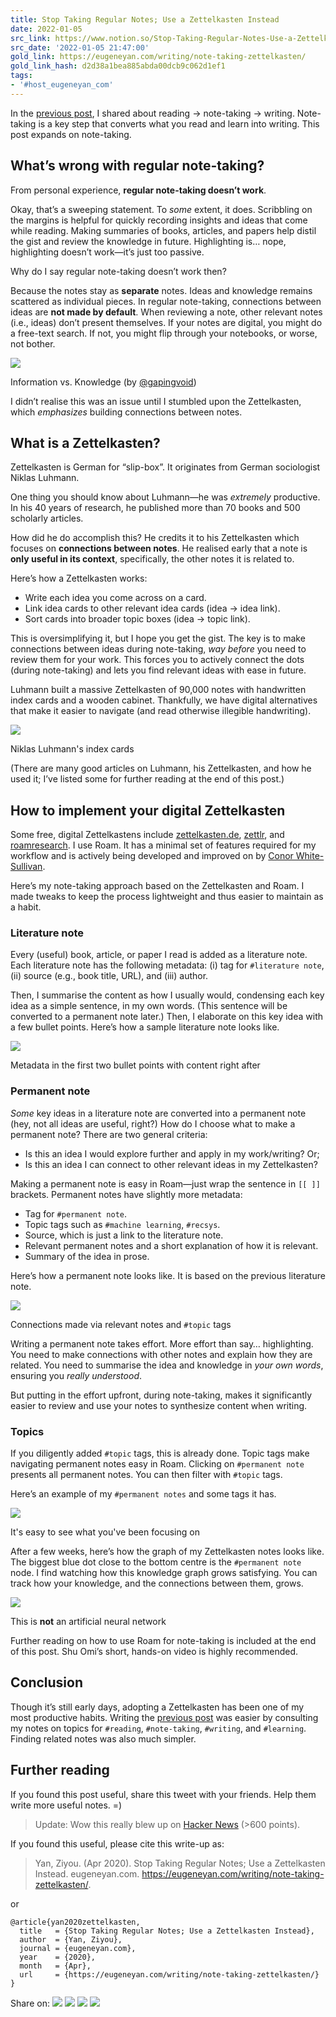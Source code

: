 ```yaml
---
title: Stop Taking Regular Notes; Use a Zettelkasten Instead
date: 2022-01-05
src_link: https://www.notion.so/Stop-Taking-Regular-Notes-Use-a-Zettelkasten-Instead-59dedf74e6f843fbb0b735a36b2aa60c
src_date: '2022-01-05 21:47:00'
gold_link: https://eugeneyan.com/writing/note-taking-zettelkasten/
gold_link_hash: d2d38a1bea885abda00dcb9c062d1ef1
tags:
- '#host_eugeneyan_com'
---
```



In the [previous post](/writing/reading-note-taking-writing/), I shared about reading -> note-taking -> writing. Note-taking is a key step that converts what you read and learn into writing. This post expands on note-taking.


What’s wrong with regular note-taking?
--------------------------------------


From personal experience, **regular note-taking doesn’t work**.


Okay, that’s a sweeping statement. To *some* extent, it does. Scribbling on the margins is helpful for quickly recording insights and ideas that come while reading. Making summaries of books, articles, and papers help distil the gist and review the knowledge in future. Highlighting is… nope, highlighting doesn’t work—it’s just too passive.


Why do I say regular note-taking doesn’t work then?


Because the notes stay as **separate** notes. Ideas and knowledge remains scattered as individual pieces. In regular note-taking, connections between ideas are **not made by default**. When reviewing a note, other relevant notes (i.e., ideas) don’t present themselves. If your notes are digital, you might do a free-text search. If not, you might flip through your notebooks, or worse, not bother.


![](/assets/information-knowledge.png)


Information vs. Knowledge (by [@gapingvoid](https://twitter.com/GapingvoidArt))


I didn’t realise this was an issue until I stumbled upon the Zettelkasten, which *emphasizes* building connections between notes.


What is a Zettelkasten?
-----------------------


Zettelkasten is German for “slip-box”. It originates from German sociologist Niklas Luhmann.


One thing you should know about Luhmann—he was *extremely* productive. In his 40 years of research, he published more than 70 books and 500 scholarly articles.


How did he do accomplish this? He credits it to his Zettelkasten which focuses on **connections between notes**. He realised early that a note is **only useful in its context**, specifically, the other notes it is related to.


Here’s how a Zettelkasten works:


* Write each idea you come across on a card.
* Link idea cards to other relevant idea cards (idea -> idea link).
* Sort cards into broader topic boxes (idea -> topic link).


This is oversimplifying it, but I hope you get the gist. The key is to make connections between ideas during note-taking, *way before* you need to review them for your work. This forces you to actively connect the dots (during note-taking) and lets you find relevant ideas with ease in future.


Luhmann built a massive Zettelkasten of 90,000 notes with handwritten index cards and a wooden cabinet. Thankfully, we have digital alternatives that make it easier to navigate (and read otherwise illegible handwriting).


![](/assets/luhmanns-notes.png)


Niklas Luhmann's index cards


(There are many good articles on Luhmann, his Zettelkasten, and how he used it; I’ve listed some for further reading at the end of this post.)


How to implement your digital Zettelkasten
------------------------------------------


Some free, digital Zettelkastens include [zettelkasten.de](https://zettelkasten.de), [zettlr](https://www.zettlr.com), and [roamresearch](https://roamresearch.com). I use Roam. It has a minimal set of features required for my workflow and is actively being developed and improved on by [Conor White-Sullivan](https://twitter.com/Conaw).


Here’s my note-taking approach based on the Zettelkasten and Roam. I made tweaks to keep the process lightweight and thus easier to maintain as a habit.


### Literature note


Every (useful) book, article, or paper I read is added as a literature note. Each literature note has the following metadata: (i) tag for `#literature note`, (ii) source (e.g., book title, URL), and (iii) author.


Then, I summarise the content as how I usually would, condensing each key idea as a simple sentence, in my own words. (This sentence will be converted to a permanent note later.) Then, I elaborate on this key idea with a few bullet points. Here’s how a sample literature note looks like.


![](/assets/literature-note.jpg)


Metadata in the first two bullet points with content right after


### Permanent note


*Some* key ideas in a literature note are converted into a permanent note (hey, not all ideas are useful, right?) How do I choose what to make a permanent note? There are two general criteria:


* Is this an idea I would explore further and apply in my work/writing? Or;
* Is this an idea I can connect to other relevant ideas in my Zettelkasten?


Making a permanent note is easy in Roam—just wrap the sentence in `[[ ]]` brackets. Permanent notes have slightly more metadata:


* Tag for `#permanent note`.
* Topic tags such as `#machine learning`, `#recsys`.
* Source, which is just a link to the literature note.
* Relevant permanent notes and a short explanation of how it is relevant.
* Summary of the idea in prose.


Here’s how a permanent note looks like. It is based on the previous literature note.


![](/assets/permanent-note.jpg)


Connections made via relevant notes and `#topic` tags


Writing a permanent note takes effort. More effort than say… highlighting. You need to make connections with other notes and explain how they are related. You need to summarise the idea and knowledge in *your own words*, ensuring you *really understood*.


But putting in the effort upfront, during note-taking, makes it significantly easier to review and use your notes to synthesize content when writing.


### Topics


If you diligently added `#topic` tags, this is already done. Topic tags make navigating permanent notes easy in Roam. Clicking on `#permanent note` presents all permanent notes. You can then filter with `#topic` tags.


Here’s an example of my `#permanent notes` and some tags it has.


![](/assets/filtering-on-tags.jpg)


It's easy to see what you've been focusing on


After a few weeks, here’s how the graph of my Zettelkasten notes looks like. The biggest blue dot close to the bottom centre is the `#permanent note` node. I find watching how this knowledge graph grows satisfying. You can track how your knowledge, and the connections between them, grows.


![](/assets/note-graph.png)


This is **not** an artificial neural network


Further reading on how to use Roam for note-taking is included at the end of this post. Shu Omi’s short, hands-on video is highly recommended.


Conclusion
----------


Though it’s still early days, adopting a Zettelkasten has been one of my most productive habits. Writing the [previous post](/writing/reading-note-taking-writing/) was easier by consulting my notes on topics for `#reading`, `#note-taking`, `#writing`, and `#learning`. Finding related notes was also much simpler.


Further reading
---------------


If you found this post useful, share this tweet with your friends. Help them write more useful notes. =)



> Update: Wow this really blew up on [Hacker News](https://news.ycombinator.com/item?id=23386630) (>600 points).


  

If you found this useful, please cite this write-up as:



> Yan, Ziyou. (Apr 2020). Stop Taking Regular Notes; Use a Zettelkasten Instead. eugeneyan.com.
> https://eugeneyan.com/writing/note-taking-zettelkasten/.


or



```
@article{yan2020zettelkasten,
  title   = {Stop Taking Regular Notes; Use a Zettelkasten Instead},
  author  = {Yan, Ziyou},
  journal = {eugeneyan.com},
  year    = {2020},
  month   = {Apr},
  url     = {https://eugeneyan.com/writing/note-taking-zettelkasten/}
}
```

  

Share on: 
![](/assets/icon-twitter.svg)
![](/assets/icon-linkedin.svg)
![](/assets/icon-facebook.svg)
![](/assets/icon-mail.svg)